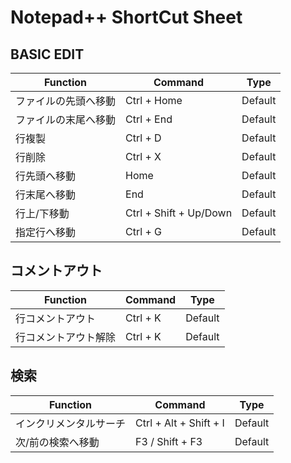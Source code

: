 # Notepad++ ShortCut Sheet

## BASIC EDIT

| Function | Command | Type |
| --------- | --------- | --------- |
| ファイルの先頭へ移動 | Ctrl + Home | Default |
| ファイルの末尾へ移動 | Ctrl + End | Default |
| 行複製 | Ctrl + D | Default |
| 行削除 | Ctrl + X | Default |
| 行先頭へ移動 | Home | Default |
| 行末尾へ移動 | End | Default |
| 行上/下移動 | Ctrl + Shift + Up/Down | Default |
| 指定行へ移動 | Ctrl + G | Default |


## コメントアウト
| Function | Command | Type |
| --------- | --------- | --------- |
| 行コメントアウト | Ctrl + K | Default |
| 行コメントアウト解除 | Ctrl + K | Default |




## 検索

| Function | Command | Type |
| --------- | --------- | --------- |
| インクリメンタルサーチ | Ctrl + Alt + Shift + I  | Default |
| 次/前の検索へ移動 | F3 / Shift + F3 | Default |



